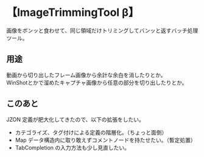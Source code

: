 # 【ImageTrimmingTool β】

画像をボンッと食わせて、同じ領域だけトリミングしてバンッと返すバッチ処理ツール。

## 用途

動画から切り出したフレーム画像から余計な余白を消したりとか。  
WinShotとかで溜めたキャプチャ画像から任意の部分を切り出したりとか。

## このあと

JZON 定義が肥大化してきたので、以下の拡張をしたい。
- カテゴライズ、タグ付けによる定義の階層化。（ちょっと面倒）
- Map データ構造内に取り敢えずコメントノードを持たせたい。（暫定処置）
- TabCompletion の入力方法も少し見直したい。
